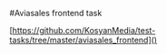 #Aviasales frontend task

[https://github.com/KosyanMedia/test-tasks/tree/master/aviasales_frontend]()

